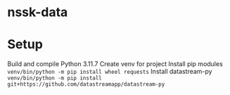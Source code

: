 # nssk-data

# Setup
Build and compile Python 3.11.7
Create venv for project
Install pip modules
`venv/bin/python -m pip install wheel requests`
Install datastream-py
`venv/bin/python -m pip install git+https://github.com/datastreamapp/datastream-py`

